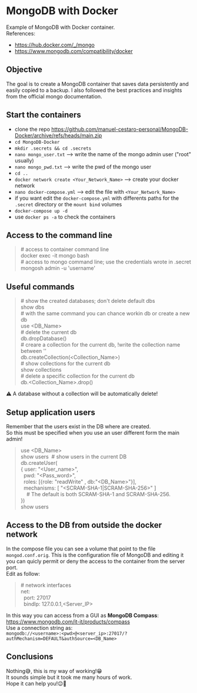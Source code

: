 # MongoDB with Docker
Example of MongoDB with Docker container.<br>
References:
- https://hub.docker.com/_/mongo
- https://www.mongodb.com/compatibility/docker

## Objective
The goal is to create a MongoDB container that saves data persistently and easily copied to a backup. I also followed the best practices and insights from the official mongo documentation.

## Start the containers
- clone the repo https://github.com/manuel-cestaro-personal/MongoDB-Docker/archive/refs/heads/main.zip
- `cd MongoDB-Docker`
- `mkdir .secrets && cd .secrets`
- `nano mongo_user.txt` --> write the name of the mongo admin user ("root" usually)
- `nano mongo_pwd.txt` --> write the pwd of the mongo user
- `cd ..`
- `docker network create <Your_Network_Name>` --> create your docker network
- `nano docker-compose.yml` --> edit the file with `<Your_Network_Name>`
- if you want edit the `docker-compose.yml` with differents paths for the `.secret` directory or the `mount bind` volumes
- `docker-compose up -d`
- use `docker ps -a` to check the containers

## Access to the command line
> \# access to container command line<br />
> docker exec -it mongo bash<br />
> \# access to mongo command line; use the credentials wrote in .secret<br />
> mongosh admin -u 'username'

## Useful commands
> \# show the created databases; don't delete default dbs<br />
> show dbs<br />
> \# with the same command you can chance workin db or create a new db<br />
> use <DB_Name><br />
> \# delete the current db<br />
> db.dropDatabase()<br />
> \# creare a collection for the current db, !write the collection name between ''<br />
> db.createCollection(<Collection_Name>)<br />
> \# show collections for the current db<br />
> show collections<br />
> \# delete a specific collection for the current db<br />
> db.<Collection_Name>.drop()<br />

&#9888; A database without a collection will be automatically delete!

## Setup application users
Remember that the users exist in the DB where are created.<br />
So this must be specified when you use an user different form the main admin!
> use <DB_Name><br />
> show users&nbsp;&nbsp;\# show users in the current DB<br />
> db.createUser\(<br />
> \{ user: "<User_name>",<br />
&nbsp;&nbsp;pwd: "<Pass_word>",<br />
>&nbsp;&nbsp;roles: \[\{role: "readWrite" , db:"<DB_Name>"\}\],<br />
>&nbsp;&nbsp;mechanisms: [ "<SCRAM-SHA-1|SCRAM-SHA-256>" ]<br />
>&nbsp;&nbsp;&nbsp;&nbsp;\# The default is both SCRAM-SHA-1 and SCRAM-SHA-256.<br />
> \}\)<br />
> show users

## Access to the DB from outside the docker network
In the compose file you can see a volume that point to the file `mongod.conf.orig`. This is the configuration file of MongoDB and editing it you can quicly permit or deny the access to the container from the server port.<br />
Edit as follow:
>\# network interfaces<br />
>net:<br />
>&nbsp;&nbsp;port: 27017<br />
>&nbsp;&nbsp;bindIp: 127.0.0.1,<Server_IP><br />

In this way you can access from a GUI as **MongoDB Compass**: https://www.mongodb.com/it-it/products/compass<br />
Use a connection string as:<br />
`mongodb://<username>:<pwd>@<server_ip>:27017/?authMechanism=DEFAULT&authSource=<DB_Name>`

## Conclusions
Nothing&#128517;, this is my way of working!&#128513;<br>
It sounds simple but it took me many hours of work.<br>
Hope it can help you!&#128521;&#128406;
